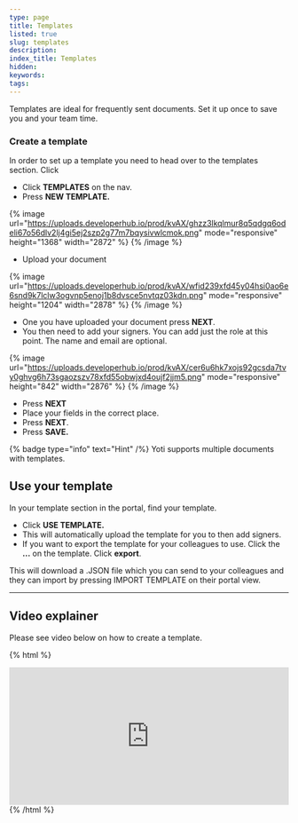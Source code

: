 ```yaml
---
type: page
title: Templates
listed: true
slug: templates
description: 
index_title: Templates
hidden: 
keywords: 
tags: 
---
```


Templates are ideal for frequently sent documents. Set it up once to save you and your team time.

### Create a template

In order to set up a template you need to head over to the templates section. Click

- Click **TEMPLATES** on the nav.
- Press **NEW TEMPLATE.**

{% image url="https://uploads.developerhub.io/prod/kvAX/ghzz3lkqlmur8q5qdgq6odeli67o56dlv2lj4gi5ej2szp2g77m7bqysivwlcmok.png" mode="responsive" height="1368" width="2872" %}
{% /image %}

- Upload your document

{% image url="https://uploads.developerhub.io/prod/kvAX/wfid239xfd45y04hsi0ao6e6snd9k7lclw3ogvnp5enoj1b8dvsce5nvtqz03kdn.png" mode="responsive" height="1204" width="2878" %}
{% /image %}

- One you have uploaded your document press **NEXT**.
- You then need to add your signers. You can add just the role at this point. The name and email are optional.

{% image url="https://uploads.developerhub.io/prod/kvAX/cer6u6hk7xojs92gcsda7tvy0ghvg6h73sgaozszv78xfd55obwjxd4oujf2jjm5.png" mode="responsive" height="842" width="2876" %}
{% /image %}

- Press **NEXT**
- Place your fields in the correct place.
- Press **NEXT**.
- Press **SAVE.**

{% badge type="info" text="Hint" /%} Yoti supports multiple documents with templates.

## Use your template

In your template section in the portal, find your template.

- Click **USE TEMPLATE.**
- This will automatically upload the template for you to then add signers.
- If you want to export the template for your colleagues to use. Click the **...** on the template. Click **export**.

This will download a .JSON file which you can send to your colleagues and they can import by pressing IMPORT TEMPLATE on their portal view.

---

## Video explainer

Please see video below on how to create a template.

{% html %}
<div style="padding:49.27% 0 0 0;position:relative;"><iframe src="https://player.vimeo.com/video/648540682?h=496833ffc6&amp;badge=0&amp;autopause=0&amp;player_id=0&amp;app_id=58479&dnt=1" frameborder="0" allow="autoplay; fullscreen; picture-in-picture" allowfullscreen style="position:absolute;top:0;left:0;width:100%;height:100%;" title="(3) Templates VIMEO.mp4"></iframe></div><script src="https://player.vimeo.com/api/player.js"></script>
{% /html %}